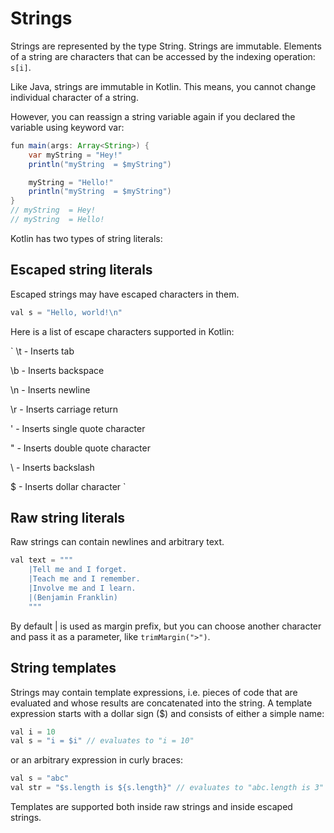 # Strings

Strings are represented by the type String. Strings are immutable. Elements of a string are characters that can be accessed by the indexing operation: `s[i]`.

Like Java, strings are immutable in Kotlin. This means, you cannot change individual character of a string.

However, you can reassign a string variable again if you declared the variable using keyword var:

```Java
fun main(args: Array<String>) {
    var myString = "Hey!"
    println("myString  = $myString")

    myString = "Hello!"
    println("myString  = $myString")
}
// myString  = Hey!
// myString  = Hello!
```

Kotlin has two types of string literals:

## Escaped string literals

Escaped strings may have escaped characters in them.

```Java
val s = "Hello, world!\n"
```

Here is a list of escape characters supported in Kotlin:

`
\t - Inserts tab

\b - Inserts backspace

\n - Inserts newline

\r - Inserts carriage return

\' - Inserts single quote character

\" - Inserts double quote character

\\ - Inserts backslash

\$ - Inserts dollar character
`

## Raw string literals

Raw strings can contain newlines and arbitrary text.

```Java
val text = """
    |Tell me and I forget.
    |Teach me and I remember.
    |Involve me and I learn.
    |(Benjamin Franklin)
    """
```

By default | is used as margin prefix, but you can choose another character and pass it as a parameter, like `trimMargin(">")`.

## String templates

Strings may contain template expressions, i.e. pieces of code that are evaluated and whose results are concatenated into the string. A template expression starts with a dollar sign ($) and consists of either a simple name:

```Java
val i = 10
val s = "i = $i" // evaluates to "i = 10"
```

or an arbitrary expression in curly braces:

```Java
val s = "abc"
val str = "$s.length is ${s.length}" // evaluates to "abc.length is 3"
```

Templates are supported both inside raw strings and inside escaped strings.